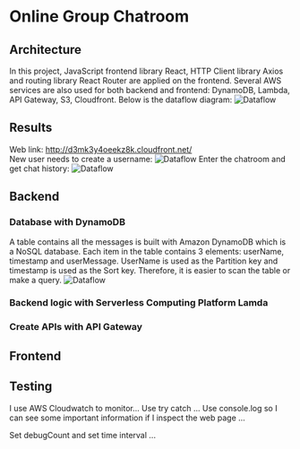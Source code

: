 # Online Group Chatroom
## Architecture
In this project, JavaScript frontend library React, HTTP Client library Axios and routing library React Router are applied on the frontend. Several AWS services are also used for both backend and frontend: DynamoDB, Lambda, API Gateway, S3, Cloudfront. Below is the dataflow diagram:
![Dataflow](https://raw.githubusercontent.com/xiaofei0619/ReactExercise/master/documentation/DataFlow.png)


## Results
Web link: http://d3mk3y4oeekz8k.cloudfront.net/<br />
New user needs to create a username:
![Dataflow](https://raw.githubusercontent.com/xiaofei0619/ReactExercise/master/documentation/Login.png)
Enter the chatroom and get chat history:
![Dataflow](https://raw.githubusercontent.com/xiaofei0619/ReactExercise/master/documentation/Chatroom.png)


## Backend
### Database with DynamoDB
A table contains all the messages is built with Amazon DynamoDB which is a NoSQL database. Each item in the table contains 3 elements: userName, timestamp and userMessage. UserName is used as the Partition key and timestamp is used as the Sort key. Therefore, it is easier to scan the table or make a query.
![Dataflow](https://raw.githubusercontent.com/xiaofei0619/ReactExercise/master/documentation/MessageTable.png)

### Backend logic with Serverless Computing Platform Lamda


### Create APIs with API Gateway


## Frontend

## Testing
I use AWS Cloudwatch to monitor...
Use try catch ...
Use console.log so I can see some important information if I inspect the web page ...

Set debugCount and set time interval ...


